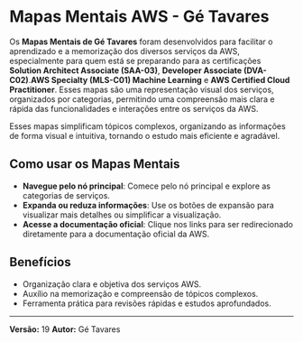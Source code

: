 # Mapas Mentais AWS - Gé Tavares

Os **Mapas Mentais de Gé Tavares** foram desenvolvidos para facilitar o aprendizado e a memorização dos diversos serviços da AWS, especialmente para quem está se preparando para as certificações **Solution Architect Associate (SAA-03)**, **Developer Associate (DVA-C02)**.**AWS Specialty (MLS-C01) Machine Learning** e **AWS Certified Cloud Practitioner**.
Esses mapas são uma representação visual dos serviços, organizados por categorias, permitindo uma compreensão mais clara e rápida das funcionalidades e interações entre os serviços da AWS.

Esses mapas simplificam tópicos complexos, organizando as informações de forma visual e intuitiva, tornando o estudo mais eficiente e agradável.

## **Como usar os Mapas Mentais**
- **Navegue pelo nó principal**: Comece pelo nó principal e explore as categorias de serviços.
- **Expanda ou reduza informações**: Use os botões de expansão para visualizar mais detalhes ou simplificar a visualização.
- **Acesse a documentação oficial**: Clique nos links para ser redirecionado diretamente para a documentação oficial da AWS.

## **Benefícios**
- Organização clara e objetiva dos serviços AWS.
- Auxílio na memorização e compreensão de tópicos complexos.
- Ferramenta prática para revisões rápidas e estudos aprofundados.

---

**Versão:** 19 
**Autor:** Gé Tavares